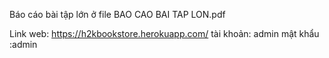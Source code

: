 Báo cáo bài tập lớn ở file BAO CAO BAI TAP LON.pdf


Link web: https://h2kbookstore.herokuapp.com/
tài khoản: admin
mật khẩu :admin


